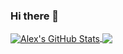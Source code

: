 ### Hi there 👋

<a href="https://www.twitter.com/0xValkyrie">
  <img align="center" src="https://github-readme-stats.vercel.app/api?username=alexbevan&show_icons=true&line_height=33&count_private=true&theme=dark" alt="Alex's GitHub Stats" />
</a>

<a href="https://www.twitter.com/0xValkyrie">
  <img align="center" src="https://github-readme-stats.vercel.app/api/top-langs/?username=alexbevan&&hide=cmake&langs_count=4&line_height=35&theme=dark" />
</a>
